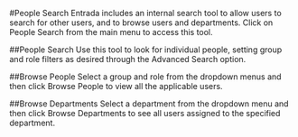 #People Search
Entrada includes an internal search tool to allow users to search for other users, and to browse users and departments. Click on People Search from the main menu to access this tool.

##People Search
Use this tool to look for individual people, setting group and role filters as desired through the Advanced Search option.

##Browse People
Select a group and role from the dropdown menus and then click Browse People to view all the applicable users.

##Browse Departments
Select a department from the dropdown menu and then click Browse Departments to see all users assigned to the specified department.

